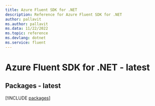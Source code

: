 ```yaml
---
title: Azure Fluent SDK for .NET
description: Reference for Azure Fluent SDK for .NET
author: pallavit
ms.author: pallavit
ms.data: 11/22/2022
ms.topic: reference
ms.devlang: dotnet
ms.service: fluent
---
```

# Azure Fluent SDK for .NET - latest
## Packages - latest
[!INCLUDE [packages](fluent-index.md)]